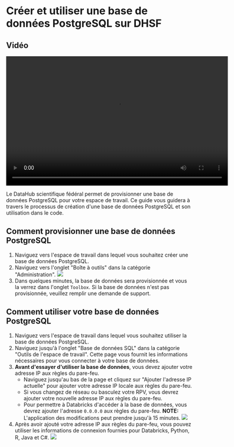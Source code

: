 # Créer et utiliser une base de données PostgreSQL sur DHSF

## Vidéo

<video width="600" height="350" controls>
    <source src="/api/media/postgres.mp4" type="video/mp4">
    Votre navigateur ne supporte pas la vidéo.
</video>

Le DataHub scientifique fédéral permet de provisionner une base de données PostgreSQL pour votre espace de travail. Ce guide vous guidera à travers le processus de création d'une base de données PostgreSQL et son utilisation dans le code.

## Comment provisionner une base de données PostgreSQL

1. Naviguez vers l'espace de travail dans lequel vous souhaitez créer une base de données PostgreSQL.
2. Naviguez vers l'onglet "Boîte à outils" dans la catégorie "Administration".
![](database-1.png)
3. Dans quelques minutes, la base de données sera provisionnée et vous la verrez dans l'onglet `Toolbox`. Si la base de données n'est pas provisionnée, veuillez remplir une demande de support.

## Comment utiliser votre base de données PostgreSQL

1. Naviguez vers l'espace de travail dans lequel vous souhaitez utiliser la base de données PostgreSQL.
2. Naviguez jusqu'à l'onglet "Base de données SQL" dans la catégorie "Outils de l'espace de travail". Cette page vous fournit les informations nécessaires pour vous connecter à votre base de données.
3. **Avant d'essayer d'utiliser la base de données**, vous devez ajouter votre adresse IP aux règles du pare-feu.
    * Naviguez jusqu'au bas de la page et cliquez sur "Ajouter l'adresse IP actuelle" pour ajouter votre adresse IP locale aux règles du pare-feu.
    * Si vous changez de réseau ou basculez votre RPV, vous devrez ajouter votre nouvelle adresse IP aux règles du pare-feu.
    * Pour permettre à Databricks d'accéder à la base de données, vous devrez ajouter l'adresse `0.0.0.0` aux règles du pare-feu.
    **NOTE:** L'application des modifications peut prendre jusqu'à 15 minutes.
![](database-2.png)
4. Après avoir ajouté votre adresse IP aux règles du pare-feu, vous pouvez utiliser les informations de connexion fournies pour Databricks, Python, R, Java et C#.
![](database-3.png)
